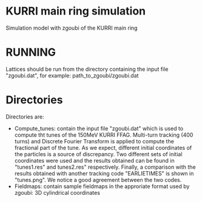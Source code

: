 KURRI main ring simulation
============================
Simulation model with zgoubi of the KURRI main ring

RUNNING
=======
Lattices should be run from the directory containing the input file "zgoubi.dat", for example: path_to_zgoubi/zgoubi.dat

Directories
===========
Directories are:
  - Compute_tunes: contain the input file "zgoubi.dat" which is used to compute tht tunes of the 150MeV KURRI FFAG. Multi-turn tracking (400 turns) and Discrete Fourier Transform is applied to compute the fractional part of the tune. As we expect, different initial coordinates of the particles is a source of discrepancy. Two different sets of initial coordinates were used and the results obtained can be found in "tunes1.res" and tunes2.res" respectively.
Finally, a comparison with the results obtained with another tracking code "EARLIETIMES" is shown in "tunes.png".
We notice a good agreement between the two codes.
  - Fieldmaps: contain sample fieldmaps in the approriate format used by zgoubi: 3D cylindrical coordinates

